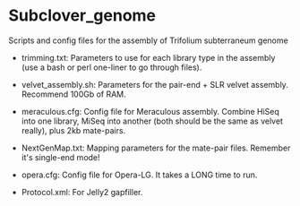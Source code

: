 # Subclover_genome
Scripts and config files for the assembly of Trifolium subterraneum genome

* trimming.txt: Parameters to use for each library type in the assembly (use a bash or perl one-liner to go through files).

* velvet_assembly.sh: Parameters for the pair-end + SLR velvet assembly. Recommend 100Gb of RAM.

* meraculous.cfg: Config file for Meraculous assembly. Combine HiSeq into one library, MiSeq into another (both should be the same as velvet really), plus 2kb mate-pairs.

* NextGenMap.txt: Mapping parameters for the mate-pair files. Remember it's single-end mode!

* opera.cfg: Config file for Opera-LG. It takes a LONG time to run.

* Protocol.xml: For Jelly2 gapfiller.
